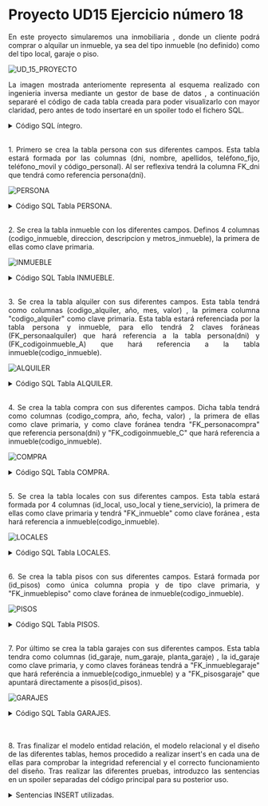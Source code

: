 <h1>Proyecto UD15 Ejercicio número 18</h1>

<p align="justify"> En este proyecto simularemos una inmobiliaria , donde un cliente podrá comprar o alquilar un inmueble, ya sea del tipo inmueble (no definido) como del tipo local, garaje o piso. </p>

![UD_15_PROYECTO](https://user-images.githubusercontent.com/103035621/165376459-91d218d2-4da3-4cbf-a825-843322560e7b.PNG)


<p align="justify">La imagen mostrada anteriomente representa al esquema realizado con ingenieria inversa mediante un gestor de base de datos , a continuación separaré el código de cada tabla creada para poder visualizarlo con mayor claridad, pero antes de todo insertaré en un spoiler todo el fichero SQL.
</p>

<details>
  <summary>Código SQL íntegro.</summary>
<br>
<p align="justify">Este código corresponde al ficherl SQL íntegro , este fichero esta compuesto por sentencias de creación de tablas y también sentencias insert' para comprobar su funcionamiento. Como se puede observar hay comentarios en la zona de los insert's, esos comentarios están ahí para no ejecutar las líneas que pueden producir error por integridad referencial, pertenecen ahí para demostrar su funcionamiento.</p>
  
  ```sql
DROP DATABASE UD14_EJERCICIO_18;
CREATE DATABASE UD14_EJERCICIO_18;
USE UD14_EJERCICIO_18;

CREATE TABLE UD14_EJERCICIO_18.persona
(
	dni VARCHAR (10)PRIMARY KEY, 
	FK_dni VARCHAR(10),
	CONSTRAINT FK_dni FOREIGN KEY (FK_dni) REFERENCES persona(dni) ON DELETE 	CASCADE ON UPDATE CASCADE, 
	nombre VARCHAR (20)NOT NULL, 
	apellidos VARCHAR (20)NOT NULL, 
	teléfono_fijo INT NOT NULL,
	teléfono_movil INT NOT NULL UNIQUE, 
	codigo_personal INT NOT NULL UNIQUE AUTO_INCREMENT
);

CREATE TABLE inmueble 
(
	codigo_inmueble INT AUTO_INCREMENT PRIMARY KEY,
	direccion VARCHAR(40)NOT NULL,
	descripcion VARCHAR(100) NOT NULL,
	metros_inmueble FLOAT NOT NULL
);

CREATE TABLE alquiler 
(
	codigo_alquiler INT AUTO_INCREMENT PRIMARY KEY,
	año INT NOT NULL,
	mes INT NOT NULL,
	valor FLOAT(10,4) NOT NULL,
	FK_personaalquiler VARCHAR(20),
    FK_codigoinmueble_A INT,
	CONSTRAINT FK_personaalquiler FOREIGN KEY (FK_personaalquiler) REFERENCES persona(dni) 
    ON 	DELETE CASCADE ON UPDATE CASCADE,
    CONSTRAINT FK_codigoinmueble_A FOREIGN KEY (FK_codigoinmueble_A) REFERENCES inmueble(codigo_inmueble) 
    ON 	DELETE CASCADE ON UPDATE CASCADE
);

CREATE TABLE compra 
(
	codigo_compra INT AUTO_INCREMENT PRIMARY KEY,
	año INT NOT NULL,
	fecha DATE NOT NULL,
	valor FLOAT(10,4) NOT NULL,
	FK_personacompra VARCHAR(20),
    FK_codigoinmueble_C INT,
	CONSTRAINT FK_personacompra FOREIGN KEY (FK_personacompra) REFERENCES persona(dni) 
    ON 	DELETE CASCADE ON UPDATE CASCADE,
	CONSTRAINT FK_codigoinmueble_C FOREIGN KEY (FK_codigoinmueble_C) REFERENCES inmueble(codigo_inmueble) 
    ON 	DELETE CASCADE ON UPDATE CASCADE
);

CREATE TABLE locales
(
	id_local INT AUTO_INCREMENT PRIMARY KEY,
	uso_local VARCHAR(30)NOT NULL,
	tiene_servicio VARCHAR(30) NOT NULL,
	FK_inmueble INT, 
	CONSTRAINT FK_inmueble FOREIGN KEY (FK_inmueble) REFERENCES 	inmueble(codigo_inmueble) 
    ON 	DELETE CASCADE ON UPDATE CASCADE
);

CREATE TABLE pisos (
	id_pisos INT AUTO_INCREMENT PRIMARY KEY,
	FK_inmueblepiso INT,
	CONSTRAINT FK_inmueblepiso FOREIGN KEY (FK_inmueblepiso) REFERENCES 	inmueble(codigo_inmueble) 
    ON 	DELETE CASCADE ON UPDATE CASCADE
	);

CREATE TABLE garajes (
	id_garaje INT AUTO_INCREMENT PRIMARY KEY,
	num_garaje INT NOT NULL,
	planta_garaje INT NOT NULL,
	FK_inmueblegaraje INT,
	FK_pisosgaraje INT,
	CONSTRAINT FK_inmueblegaraje FOREIGN KEY (FK_inmueblegaraje) REFERENCES 	inmueble(codigo_inmueble) 
    ON 	DELETE CASCADE ON UPDATE CASCADE,
	CONSTRAINT FK_pisosgaraje FOREIGN KEY (FK_pisosgaraje) REFERENCES pisos(id_pisos) 
    ON 	DELETE CASCADE ON UPDATE CASCADE
	);

/* INSERT EN LA TABLA PERSONA Y SELECT * FROM PERSONA */
/*====================================================*/
INSERT INTO persona (dni, nombre, apellidos, teléfono_fijo, teléfono_movil) VALUES ('4800000X' ,'OCTAVIO', 'BV' , 977000000, 6000000);
INSERT INTO persona (dni, nombre, apellidos, teléfono_fijo, teléfono_movil) VALUES ('3802551S' ,'URI', 'LOPEZ' , 94646446, 5000000);
INSERT INTO persona (dni, FK_dni, nombre, apellidos, teléfono_fijo, teléfono_movil) VALUES ('5698494X', '3802551S' ,'DAVID', 'DAVIDUBI' , 677000000, 4000000);
INSERT INTO persona (dni, FK_dni, nombre, apellidos, teléfono_fijo, teléfono_movil) VALUES ('1449849X', '3802551S' ,'JOSE', 'APELLIDO' , 35984884, 15656616);
INSERT INTO persona (dni, FK_dni, nombre, apellidos, teléfono_fijo, teléfono_movil) VALUES ('5425561Z', '3802551S' ,'PEPE', 'BOÑIGAS' , 55884481, 59984149);
/* SELECCIONAR TODO DE LA TABLA PERSONA */
SELECT * FROM persona ORDER BY codigo_personal;

/* INSERT EN LA TABLA INMUEBLE Y SELECT * FROM INMUEBLE */
/*====================================================*/
INSERT INTO inmueble (direccion, descripcion, metros_inmueble) VALUES ('C/San Jose pepinero nº 10' , 'casa rustica', 120);
INSERT INTO inmueble (direccion, descripcion, metros_inmueble) VALUES ('C/Pepapig' , 'piso ocupado', 88);
INSERT INTO inmueble (direccion, descripcion, metros_inmueble) VALUES ('C/Cocacola' , 'terreno', 300);
INSERT INTO inmueble (direccion, descripcion, metros_inmueble) VALUES ('C/Calsot' , 'casa', 50);
SELECT * FROM inmueble;

/* INSERTAR VALORES EN LA TABLA COMPRA */
/*====================================================*/
INSERT INTO compra (año, fecha, valor, FK_personacompra, FK_codigoinmueble_C) VALUES (2023, '2018/12/01', 128000, '5698494X',1);
INSERT INTO compra (año, fecha, valor, FK_personacompra, FK_codigoinmueble_C) VALUES (2020, '2020/11/15', 220000, '1449849X',2);
INSERT INTO compra (año, fecha, valor, FK_personacompra, FK_codigoinmueble_C) VALUES (2006, '2006/08/13', 68000, '3802551S',3);
INSERT INTO compra (año, fecha, valor, FK_personacompra, FK_codigoinmueble_C) VALUES (1998, '1998/03/22', 87000, '5698494X',4);
/* COMO EL DNI NO EXISTE EN LA CLASE REFERENCIADA , DA ERROR Y NO SE INSERTA EN LA TABLA */
	-- INSERT INTO compra (año, fecha, valor, FK_personacompra, FK_codigoinmueble_C) VALUES (2016, '2016/01/15', 256000, '0000000X');
	-- INSERT INTO compra (año, fecha, valor, FK_personacompra, FK_codigoinmueble_C) VALUES (2014, '2014/04/26', 78000, '1111111A');
/* COMO NO EXISTE NINGÚN INMUEBLE CON EL CÓDIGO 5 , DARÁ ERROR */
	-- INSERT INTO compra (año, fecha, valor, FK_personacompra, FK_codigoinmueble_C) VALUES (2018, '2018/12/01', 128000, '5425561Z',5);
/* SELECCIONAR TODO DE LA TABLA COMPRA */
SELECT * FROM compra;

/* INSERTAR VALORES EN LA TABLA ALQUILER CON INTEGREDAD REFERENCIAL */
/*====================================================*/
INSERT INTO alquiler (año, mes, valor, FK_personaalquiler, FK_codigoinmueble_A) VALUES (2022, 04, 450.61 ,'5425561Z', 1);
INSERT INTO alquiler (año, mes, valor, FK_personaalquiler, FK_codigoinmueble_A) VALUES (2022, 04, 1000.61 ,'5425561Z', 2);
INSERT INTO alquiler (año, mes, valor, FK_personaalquiler, FK_codigoinmueble_A) VALUES (2021, 05, 450.61 ,'3802551S', 3);
INSERT INTO alquiler (año, mes, valor, FK_personaalquiler, FK_codigoinmueble_A) VALUES (2012, 08, 550.61 ,'5698494X', 4);
/* COMO EL DNI NO EXISTE EN LA CLASE REFERENCIADA , DA ERROR Y NO SE INSERTA EN LA TABLA */
	-- INSERT INTO alquiler (año, mes, valor, FK_personaalquiler, FK_codigoinmueble_A) VALUES (1996, 11, 800.5 ,'0000000Z');
	-- INSERT INTO alquiler (año, mes, valor, FK_personaalquiler, FK_codigoinmueble_A) VALUES (2014, 01, 350.5 ,'1111111A');
/* COMO EL CODIGO INMUEBLE NO EXISTE , SALTARÁ MENSAJE DE ERROR */
	-- INSERT INTO alquiler (año, mes, valor, FK_personaalquiler, FK_codigoinmueble_A) VALUES (2003, 09, 600.15 ,'1449849X', 5);
/* SELECCIONAR TODO DE LA TABLA ALQUILER */
SELECT * FROM alquiler;

/* SE INSERTAN 2 LOCALES CON CÓDIGO DE INMUEBLE*/
/*====================================================*/
INSERT INTO locales (uso_local, tiene_servicio, FK_inmueble) VALUES('restauración' , 'si', 1);
/* LOS SIGUIENTES INSERT DARÁN ERROR POR INTEGRIDAD REFERENCIAL , NO EXISTE EL CODIGO DEL INMUEBLE O ESTÁ VACÍO */
	-- INSERT INTO locales (uso_local, tiene_servicio, FK_inmueble) VALUES('comercial' , 'si', 10);
	-- INSERT INTO locales (uso_local, tiene_servicio, FK_inmueble) VALUES('comercial' , 'si', 0);
	-- INSERT INTO locales (uso_local, tiene_servicio, FK_inmueble) VALUES('comercial' , 'si');
SELECT * FROM locales;

/* SE INSERTAN 2 PISOS DE FORMA CORRECTA EN LA TABLA PISOS*/
/*====================================================*/ 
INSERT INTO pisos (FK_inmueblepiso) VALUES(2);
INSERT INTO pisos (FK_inmueblepiso) VALUES(3);
/* NO SE PUEDEN INSERTAR LOS SIGUIENTES REGISTROS POR QUE ESOS VALORES NO EXISTEN , DA ERROR*/
	/* INSERT INTO pisos (FK_inmueblepiso) VALUES(10); */
	/* INSERT INTO pisos (FK_inmueblepiso) VALUES(0); */
	/* INSERT INTO pisos (FK_inmueblepiso) VALUES(); */
/* MOSTRAMOS LA TABLA PISOS */
SELECT * FROM pisos;

/* SE INSERTAN LOS DIFERENTES GARAJES */
/*====================================================*/
INSERT INTO garajes (num_garaje, planta_garaje, FK_inmueblegaraje, FK_pisosgaraje) VALUES (5, 2, 4, 1);
INSERT INTO garajes (num_garaje, planta_garaje, FK_inmueblegaraje, FK_pisosgaraje) VALUES (5, 2, 4, 2);
/* SALTA ERROR POR INTEGRIDAD REFERENCIAL , LA CLAVE PISOSGARAJE NO EXISTE */
	/* INSERT INTO garajes (num_garaje, planta_garaje, FK_inmueblegaraje, FK_pisosgaraje) VALUES (5, 2, 4, 3); */
/* SALTA ERROR POR INTEGRIDAD REFERENCIAL , LA CLAVE INMUEBLEGARAJE NO EXISTE */
	/* INSERT INTO garajes (num_garaje, planta_garaje, FK_inmueblegaraje, FK_pisosgaraje) VALUES (5, 2, 8, 1); */   
/* SE MUESTRA LA TABLA GARAJES */
SELECT * FROM garajes;


  ```
 </details>
 <br>
 <p align="justify">
 1. Primero se crea la tabla persona con sus diferentes campos. Esta tabla estará formada por las columnas (dni, nombre, apellidos, teléfono_fijo, teléfono_movil y código_personal). Al ser reflexiva tendrá la columna FK_dni que tendrá como referencia persona(dni). </p>

![PERSONA](https://user-images.githubusercontent.com/103035621/165376624-76c572f1-218f-4527-8c7b-78294e5ea8a0.PNG)


<details>
  <summary>Código SQL Tabla PERSONA.</summary>
<br>
<p align="justify">Este código corresponde a la tabla de PERSONA donde tomamos todos sus datos personales y los almacenamos en las diferentes columnas</p>
  
  ```sql
CREATE TABLE UD14_EJERCICIO_18.persona
(
	dni VARCHAR (10)PRIMARY KEY, 
	FK_dni VARCHAR(10),
	CONSTRAINT FK_dni FOREIGN KEY (FK_dni) REFERENCES persona(dni) ON DELETE 	CASCADE ON UPDATE CASCADE, 
	nombre VARCHAR (20)NOT NULL, 
	apellidos VARCHAR (20)NOT NULL, 
	teléfono_fijo INT NOT NULL,
	teléfono_movil INT NOT NULL UNIQUE, 
	codigo_personal INT NOT NULL UNIQUE AUTO_INCREMENT
);
  ```
 </details>
 <br>
<p align="justify"> 
2. Se crea la tabla inmueble con los diferentes campos. Definos 4 columnas (codigo_inmueble, direccion, descripcion y metros_inmueble), la primera de ellas como clave primaria.</p>

![INMUEBLE](https://user-images.githubusercontent.com/103035621/165376787-0b5a5e93-9fb0-4ac4-9a99-b7a1ed86eb62.PNG)


 <details>
  <summary>Código SQL Tabla INMUEBLE.</summary>
<br>
<p align="justify">Este código corresponde a la tabla de INMUEBLE donde tomamos todos los datos genericos del imueble y los almacenamos en las diferentes columnas</p>
  
  ```sql
CREATE TABLE inmueble 
(
	codigo_inmueble INT AUTO_INCREMENT PRIMARY KEY,
	direccion VARCHAR(40)NOT NULL,
	descripcion VARCHAR(100) NOT NULL,
	metros_inmueble FLOAT NOT NULL
);
  ```
 </details>
 <br>
 <p align="justify">
  3. Se crea la tabla alquiler con sus diferentes campos. Esta tabla tendrá como columnas (codigo_alquiler, año, mes, valor) , la primera columna "codigo_alquiler" como clave primaria. Esta tabla estará referenciada por la tabla persona y inmueble, para ello tendrá 2 claves foráneas (FK_personaalquiler) que hará referencia a la tabla persona(dni) y (FK_codigoinmueble_A) que hará referencia a la tabla inmueble(codigo_inmueble).</p>


![ALQUILER](https://user-images.githubusercontent.com/103035621/165376909-5b44c2f8-af0d-4a01-a973-f59f00a19bb0.PNG)


<details>
  <summary>Código SQL Tabla ALQUILER.</summary>
<br>
<p align="justify">Este código corresponde a la tabla de ALQUILER donde tomamos todos los datos y los almacenamos en las diferentes columnas</p>
  
  ```sql
CREATE TABLE alquiler 
(
	codigo_alquiler INT AUTO_INCREMENT PRIMARY KEY,
	año INT NOT NULL,
	mes INT NOT NULL,
	valor FLOAT(10,4) NOT NULL,
	FK_personaalquiler VARCHAR(20),
    FK_codigoinmueble_A INT,
	CONSTRAINT FK_personaalquiler FOREIGN KEY (FK_personaalquiler) REFERENCES persona(dni) 
    ON 	DELETE CASCADE ON UPDATE CASCADE,
    CONSTRAINT FK_codigoinmueble_A FOREIGN KEY (FK_codigoinmueble_A) REFERENCES inmueble(codigo_inmueble) 
    ON 	DELETE CASCADE ON UPDATE CASCADE
);
  ```
 </details>
 <br>
 <p align="justify">
   4. Se crea la tabla compra con sus diferentes campos. Dicha tabla tendrá como columnas (codigo_compra, año, fecha, valor) , la primera de ellas como clave primaria, y como clave foránea tendra "FK_personacompra" que referencia persona(dni) y "FK_codigoinmueble_C" que hará referencia a inmueble(codigo_inmueble).</p>

![COMPRA](https://user-images.githubusercontent.com/103035621/165377051-02c574ab-76e9-4004-a116-7590d235502e.PNG)


<details>
  <summary>Código SQL Tabla COMPRA.</summary>
<br>
<p align="justify">Este código corresponde a la tabla de COMPRA donde tomamos todos los datos y los almacenamos en las diferentes columnas</p>
  
  ```sql
CREATE TABLE compra 
(
	codigo_compra INT AUTO_INCREMENT PRIMARY KEY,
	año INT NOT NULL,
	fecha DATE NOT NULL,
	valor FLOAT(10,4) NOT NULL,
	FK_personacompra VARCHAR(20),
    FK_codigoinmueble_C INT,
	CONSTRAINT FK_personacompra FOREIGN KEY (FK_personacompra) REFERENCES persona(dni) 
    ON 	DELETE CASCADE ON UPDATE CASCADE,
	CONSTRAINT FK_codigoinmueble_C FOREIGN KEY (FK_codigoinmueble_C) REFERENCES inmueble(codigo_inmueble) 
    ON 	DELETE CASCADE ON UPDATE CASCADE
);
  ```
 </details>
 <br>
 <p align="justify">
   5. Se crea la tabla locales con sus diferentes campos. Esta tabla estará formada por 4 columnas (id_local, uso_local y tiene_servicio), la primera de ellas como clave primaria y tendrá "FK_inmueble" como clave foránea , esta hará referencia a inmueble(codigo_inmueble).</p>


![LOCALES](https://user-images.githubusercontent.com/103035621/165377207-18367f64-8e15-4914-96f2-5689556a2fd1.PNG)



<details>
  <summary>Código SQL Tabla LOCALES.</summary>
<br>
<p align="justify">Este código corresponde a la tabla de LOCALES donde tomamos todos los datos y los almacenamos en las diferentes columnas</p>
  
  ```sql
CREATE TABLE locales
(
	id_local INT AUTO_INCREMENT PRIMARY KEY,
	uso_local VARCHAR(30)NOT NULL,
	tiene_servicio VARCHAR(30) NOT NULL,
	FK_inmueble INT, 
	CONSTRAINT FK_inmueble FOREIGN KEY (FK_inmueble) REFERENCES 	inmueble(codigo_inmueble) 
    ON 	DELETE CASCADE ON UPDATE CASCADE
);
  ```
 </details>
 <br>
 <p align="justify">
   6. Se crea la tabla pisos con sus diferentes campos. Estará formada por (id_pisos) como única columna propia y de tipo clave primaria, y "FK_inmueblepiso" como clave foránea de inmueble(codigo_inmueble).</p>

![PISOS](https://user-images.githubusercontent.com/103035621/165377329-aa15f4eb-bd51-4b51-ab2b-f33b76583068.PNG)


<details>
  <summary>Código SQL Tabla PISOS.</summary>
<br>
<p align="justify">Este código corresponde a la tabla de PISOS donde tomamos todos los datos y los almacenamos en las diferentes columnas</p>
  
  ```sql
CREATE TABLE pisos (
	id_pisos INT AUTO_INCREMENT PRIMARY KEY,
	FK_inmueblepiso INT,
	CONSTRAINT FK_inmueblepiso FOREIGN KEY (FK_inmueblepiso) REFERENCES 	inmueble(codigo_inmueble) 
    ON 	DELETE CASCADE ON UPDATE CASCADE
	);
  ```
 </details>
 <br>
 <p align="justify">
   7. Por último se crea la tabla garajes con sus diferentes campos. Esta tabla tendra como columnas (id_garaje, num_garaje, planta_garaje) , la id_garaje como clave primaria, y como claves foráneas tendrá a "FK_inmueblegaraje" que hará referéncia a inmueble(codigo_inmueble) y a "FK_pisosgaraje" que apuntará directamente a pisos(id_pisos).</p>


![GARAJES](https://user-images.githubusercontent.com/103035621/165377477-1406394e-5f0b-412f-84c6-1d463c3a4378.PNG)


<details>
  <summary>Código SQL Tabla GARAJES.</summary>
<br>
<p align="justify">Este código corresponde a la tabla de GARAJES donde tomamos todos los datos y los almacenamos en las diferentes columnas</p>
  
  ```sql
CREATE TABLE garajes (
	id_garaje INT AUTO_INCREMENT PRIMARY KEY,
	num_garaje INT NOT NULL,
	planta_garaje INT NOT NULL,
	FK_inmueblegaraje INT,
	FK_pisosgaraje INT,
	CONSTRAINT FK_inmueblegaraje FOREIGN KEY (FK_inmueblegaraje) REFERENCES 	inmueble(codigo_inmueble) 
    ON 	DELETE CASCADE ON UPDATE CASCADE,
	CONSTRAINT FK_pisosgaraje FOREIGN KEY (FK_pisosgaraje) REFERENCES pisos(id_pisos) 
    ON 	DELETE CASCADE ON UPDATE CASCADE
	);
  ```
 </details>
 <br>
 <br>
 
 <p align="justify">
 8. Tras finalizar el modelo entidad relación, el modelo relacional y el diseño de las diferentes tablas, hemos procedido a realizar insert's en cada una de ellas para comprobar la integridad referencial y el correcto funcionamiento del diseño. Tras realizar las diferentes pruebas, introduzco las sentencias en un spoiler separadas del código principal para su posterior uso.</p>
 
 <details>
  <summary>Sentencias INSERT utilizadas.</summary>
<br>
<p align="justify">Este código corresponde a la tabla de GARAJES donde tomamos todos los datos y los almacenamos en las diferentes columnas</p>
  
  ```sql
	/* INSERT EN LA TABLA PERSONA Y SELECT * FROM PERSONA */
/*====================================================*/
INSERT INTO persona (dni, nombre, apellidos, teléfono_fijo, teléfono_movil) VALUES ('4800000X' ,'OCTAVIO', 'BV' , 977000000, 6000000);
INSERT INTO persona (dni, nombre, apellidos, teléfono_fijo, teléfono_movil) VALUES ('3802551S' ,'URI', 'LOPEZ' , 94646446, 5000000);
INSERT INTO persona (dni, FK_dni, nombre, apellidos, teléfono_fijo, teléfono_movil) VALUES ('5698494X', '3802551S' ,'DAVID', 'DAVIDUBI' , 677000000, 4000000);
INSERT INTO persona (dni, FK_dni, nombre, apellidos, teléfono_fijo, teléfono_movil) VALUES ('1449849X', '3802551S' ,'JOSE', 'APELLIDO' , 35984884, 15656616);
INSERT INTO persona (dni, FK_dni, nombre, apellidos, teléfono_fijo, teléfono_movil) VALUES ('5425561Z', '3802551S' ,'PEPE', 'BOÑIGAS' , 55884481, 59984149);
/* SELECCIONAR TODO DE LA TABLA PERSONA */
SELECT * FROM persona ORDER BY codigo_personal;

/* INSERT EN LA TABLA INMUEBLE Y SELECT * FROM INMUEBLE */
/*====================================================*/
INSERT INTO inmueble (direccion, descripcion, metros_inmueble) VALUES ('C/San Jose pepinero nº 10' , 'casa rustica', 120);
INSERT INTO inmueble (direccion, descripcion, metros_inmueble) VALUES ('C/Pepapig' , 'piso ocupado', 88);
INSERT INTO inmueble (direccion, descripcion, metros_inmueble) VALUES ('C/Cocacola' , 'terreno', 300);
INSERT INTO inmueble (direccion, descripcion, metros_inmueble) VALUES ('C/Calsot' , 'casa', 50);
SELECT * FROM inmueble;

/* INSERTAR VALORES EN LA TABLA COMPRA */
/*====================================================*/
INSERT INTO compra (año, fecha, valor, FK_personacompra, FK_codigoinmueble_C) VALUES (2023, '2018/12/01', 128000, '5698494X',1);
INSERT INTO compra (año, fecha, valor, FK_personacompra, FK_codigoinmueble_C) VALUES (2020, '2020/11/15', 220000, '1449849X',2);
INSERT INTO compra (año, fecha, valor, FK_personacompra, FK_codigoinmueble_C) VALUES (2006, '2006/08/13', 68000, '3802551S',3);
INSERT INTO compra (año, fecha, valor, FK_personacompra, FK_codigoinmueble_C) VALUES (1998, '1998/03/22', 87000, '5698494X',4);
/* COMO EL DNI NO EXISTE EN LA CLASE REFERENCIADA , DA ERROR Y NO SE INSERTA EN LA TABLA */
	-- INSERT INTO compra (año, fecha, valor, FK_personacompra, FK_codigoinmueble_C) VALUES (2016, '2016/01/15', 256000, '0000000X');
	-- INSERT INTO compra (año, fecha, valor, FK_personacompra, FK_codigoinmueble_C) VALUES (2014, '2014/04/26', 78000, '1111111A');
/* COMO NO EXISTE NINGÚN INMUEBLE CON EL CÓDIGO 5 , DARÁ ERROR */
	-- INSERT INTO compra (año, fecha, valor, FK_personacompra, FK_codigoinmueble_C) VALUES (2018, '2018/12/01', 128000, '5425561Z',5);
/* SELECCIONAR TODO DE LA TABLA COMPRA */
SELECT * FROM compra;

/* INSERTAR VALORES EN LA TABLA ALQUILER CON INTEGREDAD REFERENCIAL */
/*====================================================*/
INSERT INTO alquiler (año, mes, valor, FK_personaalquiler, FK_codigoinmueble_A) VALUES (2022, 04, 450.61 ,'5425561Z', 1);
INSERT INTO alquiler (año, mes, valor, FK_personaalquiler, FK_codigoinmueble_A) VALUES (2022, 04, 1000.61 ,'5425561Z', 2);
INSERT INTO alquiler (año, mes, valor, FK_personaalquiler, FK_codigoinmueble_A) VALUES (2021, 05, 450.61 ,'3802551S', 3);
INSERT INTO alquiler (año, mes, valor, FK_personaalquiler, FK_codigoinmueble_A) VALUES (2012, 08, 550.61 ,'5698494X', 4);
/* COMO EL DNI NO EXISTE EN LA CLASE REFERENCIADA , DA ERROR Y NO SE INSERTA EN LA TABLA */
	-- INSERT INTO alquiler (año, mes, valor, FK_personaalquiler, FK_codigoinmueble_A) VALUES (1996, 11, 800.5 ,'0000000Z');
	-- INSERT INTO alquiler (año, mes, valor, FK_personaalquiler, FK_codigoinmueble_A) VALUES (2014, 01, 350.5 ,'1111111A');
/* COMO EL CODIGO INMUEBLE NO EXISTE , SALTARÁ MENSAJE DE ERROR */
	-- INSERT INTO alquiler (año, mes, valor, FK_personaalquiler, FK_codigoinmueble_A) VALUES (2003, 09, 600.15 ,'1449849X', 5);
/* SELECCIONAR TODO DE LA TABLA ALQUILER */
SELECT * FROM alquiler;

/* SE INSERTAN 2 LOCALES CON CÓDIGO DE INMUEBLE*/
/*====================================================*/
INSERT INTO locales (uso_local, tiene_servicio, FK_inmueble) VALUES('restauración' , 'si', 1);
/* LOS SIGUIENTES INSERT DARÁN ERROR POR INTEGRIDAD REFERENCIAL , NO EXISTE EL CODIGO DEL INMUEBLE O ESTÁ VACÍO */
	-- INSERT INTO locales (uso_local, tiene_servicio, FK_inmueble) VALUES('comercial' , 'si', 10);
	-- INSERT INTO locales (uso_local, tiene_servicio, FK_inmueble) VALUES('comercial' , 'si', 0);
	-- INSERT INTO locales (uso_local, tiene_servicio, FK_inmueble) VALUES('comercial' , 'si');
SELECT * FROM locales;

/* SE INSERTAN 2 PISOS DE FORMA CORRECTA EN LA TABLA PISOS*/
/*====================================================*/ 
INSERT INTO pisos (FK_inmueblepiso) VALUES(2);
INSERT INTO pisos (FK_inmueblepiso) VALUES(3);
/* NO SE PUEDEN INSERTAR LOS SIGUIENTES REGISTROS POR QUE ESOS VALORES NO EXISTEN , DA ERROR*/
	/* INSERT INTO pisos (FK_inmueblepiso) VALUES(10); */
	/* INSERT INTO pisos (FK_inmueblepiso) VALUES(0); */
	/* INSERT INTO pisos (FK_inmueblepiso) VALUES(); */
/* MOSTRAMOS LA TABLA PISOS */
SELECT * FROM pisos;

/* SE INSERTAN LOS DIFERENTES GARAJES */
/*====================================================*/
INSERT INTO garajes (num_garaje, planta_garaje, FK_inmueblegaraje, FK_pisosgaraje) VALUES (5, 2, 4, 1);
INSERT INTO garajes (num_garaje, planta_garaje, FK_inmueblegaraje, FK_pisosgaraje) VALUES (5, 2, 4, 2);
/* SALTA ERROR POR INTEGRIDAD REFERENCIAL , LA CLAVE PISOSGARAJE NO EXISTE */
	/* INSERT INTO garajes (num_garaje, planta_garaje, FK_inmueblegaraje, FK_pisosgaraje) VALUES (5, 2, 4, 3); */
/* SALTA ERROR POR INTEGRIDAD REFERENCIAL , LA CLAVE INMUEBLEGARAJE NO EXISTE */
	/* INSERT INTO garajes (num_garaje, planta_garaje, FK_inmueblegaraje, FK_pisosgaraje) VALUES (5, 2, 8, 1); */   
/* SE MUESTRA LA TABLA GARAJES */
SELECT * FROM garajes;
  ```
 </details>
 <br>
